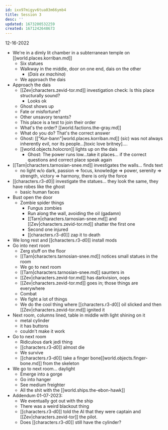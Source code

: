 ```yaml
---
id: ixx97migyv6tua03m66ymb4
title: Session 3
desc: ''
updated: 1673200532259
created: 1671242648673
---
```


12-16-2022

- We're in a dimly lit chamber in a subterranean temple on [[world.places.korriban.md]]
  - Six statues
  - Walkway in the middle, door on one end, dais on the other
    - (*Dais ex machina*)
  - We approach the dais
- Approach the dais
  - [[Zev|characters.zevid-tor.md]] investigation check: Is this place structurally sound?
    - Looks ok
  - Ghost shows up
  - Fate or misfortune?
  - Other unsavory tenants?
  - This place is a test to join their order
  - What's the order? [[world.factions.the-gray.md]]
  - What do you do? That's the correct answer
  - Ghost: [["Kur-bann"|world.places.korriban.md]] (*sic*) was not always inherently evil, nor its people...[toxic love britney]....
  - [[world.objects.holocron]] lights up on the dais
    - Ghost: The power runs low...take it places... if the correct questions and correct place speak again
- [[Tarn|characters.tarnosian-snee.md]] investigates the walls... finds text
  - no light w/o dark, passion => focus, knowledge => power, serenity => strength, victory => harmony, there is only the force
- [[characters.r3-d0]] investigate the statues... they look the same, they have robes like the ghost
  - basic human faces
- Bust open the door
  - Zombie spider things
    - Fungus zombies
    - Run along the wall, avoiding the oil (gadamn)
    - [[Tarn|characters.tarnosian-snee.md]] and [[Zev|characters.zevid-tor.md]] shatter the first one
    - Second one injured
    - [[characters.r3-d0]] zap it to death
- We long rest and [[characters.r3-d0]] install mods
- Go into next room
  - Zerg stuff on the floor
  - [[Tarn|characters.tarnosian-snee.md]] notices small statues in the room
  - We go to next room
  - [[Tarn|characters.tarnosian-snee.md]] saunters in
  - [[Zev|characters.zevid-tor.md]] has darkvision, oops
  - [[Zev|characters.zevid-tor.md]] goes in; those things are everywhere
  - Combat
  - We fight a lot of things
  - We do the cool thing where [[characters.r3-d0]] oil slicked and then [[Zev|characters.zevid-tor.md]] ignited it
- Next room, columns lined, table in middle with light shining on it
  - metal cylinder
  - it has buttons
  - couldn't make it work
- Go to next room
  - Ridiculous dark jedi thing
  - [[characters.r3-d0]] almost die
  - We survive
  - [[characters.r3-d0]] take a finger bone[[world.objects.finger-bone.md]] from the skeleton
- We go to next room... daylight
  - Emerge into a gorge
  - Go into hanger
  - See medium freighter
  - All the shit with the [[world.ships.the-ebon-hawk]]
- Addendum 01-07-2023:
  - We eventually got out with the ship
  - There was a weird blackout thing
  - [[characters.r3-d0]] told the AI that they were captain and [[Zev|characters.zevid-tor]] the pilot.
  - Does [[characters.r3-d0]] still have the cylinder?
